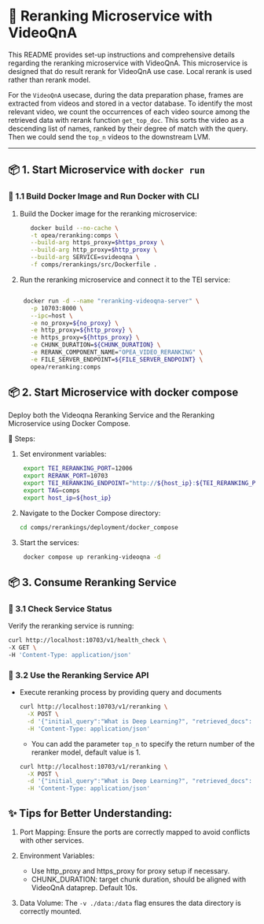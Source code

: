 # 🌟 Reranking Microservice with VideoQnA

This README provides set-up instructions and comprehensive details regarding the reranking microservice with VideoQnA.
This microservice is designed that do result rerank for VideoQnA use case. Local rerank is used rather than rerank model.

For the `VideoQnA` usecase, during the data preparation phase, frames are extracted from videos and stored in a vector database.
To identify the most relevant video, we count the occurrences of each video source among the retrieved data with rerank function `get_top_doc`.
This sorts the video as a descending list of names, ranked by their degree of match with the query.
Then we could send the `top_n` videos to the downstream LVM.

---

## 📦 1. Start Microservice with `docker run`

### 🔹 1.1 Build Docker Image and Run Docker with CLI

1. Build the Docker image for the reranking microservice:

   ```bash
      docker build --no-cache \
      -t opea/reranking:comps \
      --build-arg https_proxy=$https_proxy \
      --build-arg http_proxy=$http_proxy \
      --build-arg SERVICE=svideoqna \
      -f comps/rerankings/src/Dockerfile .
   ```

2. Run the reranking microservice and connect it to the TEI service:

   ```bash

    docker run -d --name "reranking-videoqna-server" \
      -p 10703:8000 \
      --ipc=host \
      -e no_proxy=${no_proxy} \
      -e http_proxy=${http_proxy} \
      -e https_proxy=${https_proxy} \
      -e CHUNK_DURATION=${CHUNK_DURATION} \
      -e RERANK_COMPONENT_NAME="OPEA_VIDEO_RERANKING" \
      -e FILE_SERVER_ENDPOINT=${FILE_SERVER_ENDPOINT} \
      opea/reranking:comps

   ```

## 📦 2. Start Microservice with docker compose

Deploy both the Videoqna Reranking Service and the Reranking Microservice using Docker Compose.

🔹 Steps:

1. Set environment variables:

   ```bash
    export TEI_RERANKING_PORT=12006
    export RERANK_PORT=10703
    export TEI_RERANKING_ENDPOINT="http://${host_ip}:${TEI_RERANKING_PORT}"
    export TAG=comps
    export host_ip=${host_ip}
   ```

2. Navigate to the Docker Compose directory:

   ```bash
   cd comps/rerankings/deployment/docker_compose
   ```

3. Start the services:

   ```bash
    docker compose up reranking-videoqna -d
   ```

## 📦 3. Consume Reranking Service

### 🔹 3.1 Check Service Status

Verify the reranking service is running:

  ```bash
  curl http://localhost:10703/v1/health_check \
  -X GET \
  -H 'Content-Type: application/json'
  ```

### 🔹 3.2 Use the Reranking Service API

- Execute reranking process by providing query and documents

  ```bash
  curl http://localhost:10703/v1/reranking \
    -X POST \
    -d '{"initial_query":"What is Deep Learning?", "retrieved_docs": [{"text":"Deep Learning is not..."}, {"text":"Deep learning is..."}]}' \
    -H 'Content-Type: application/json'
  ```

  - You can add the parameter `top_n` to specify the return number of the reranker model, default value is 1.

  ```bash
  curl http://localhost:10703/v1/reranking \
    -X POST \
    -d '{"initial_query":"What is Deep Learning?", "retrieved_docs": [{"text":"Deep Learning is not..."}, {"text":"Deep learning is..."}], "top_n":2}' \
    -H 'Content-Type: application/json'
  ```


## ✨ Tips for Better Understanding:

1. Port Mapping:
   Ensure the ports are correctly mapped to avoid conflicts with other services.

2. Environment Variables:
   - Use http_proxy and https_proxy for proxy setup if necessary.
   - CHUNK_DURATION: target chunk duration, should be aligned with VideoQnA dataprep. Default 10s.

4. Data Volume:
   The `-v ./data:/data` flag ensures the data directory is correctly mounted.
